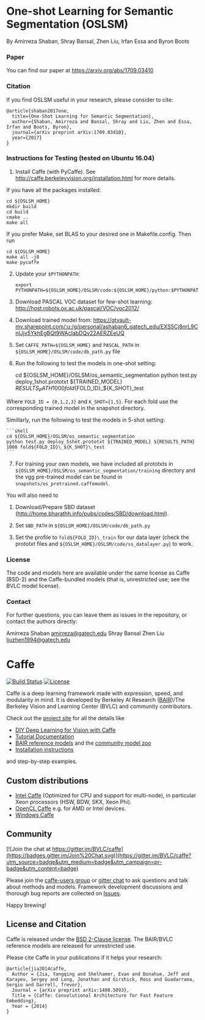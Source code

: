 
# One-shot Learning for Semantic Segmentation (OSLSM)

By Amirreza Shaban, Shray Bansal, Zhen Liu, Irfan Essa and Byron Boots

### Paper

You can find our paper at https://arxiv.org/abs/1709.03410


### Citation

If you find OSLSM useful in your research, please consider to cite:

	@article{shaban2017one,
	  title={One-Shot Learning for Semantic Segmentation},
	  author={Shaban, Amirreza and Bansal, Shray and Liu, Zhen and Essa, Irfan and Boots, Byron},
	  journal={arXiv preprint arXiv:1709.03410},
	  year={2017}
	}


### Instructions for Testing (tested on Ubuntu 16.04)

1. Install Caffe (with PyCaffe). See http://caffe.berkeleyvision.org/installation.html for more details.

If you have all the packages installed: 

	cd ${OSLSM_HOME}
	mkdir build
	cd build
	cmake ..
	make all

If you prefer Make, set BLAS to your desired one in Makefile.config. Then run

	cd ${OSLSM_HOME}
	make all -j8
	make pycaffe

2. Update your `$PYTHONPATH`: 

	```shell
	export PYTHONPATH=${OSLSM_HOME}/OSLSM/code:${OSLSM_HOME}/python:$PYTHONPATH
	```


3. Download PASCAL VOC dataset for few-shot learning: http://host.robots.ox.ac.uk/pascal/VOC/voc2012/

4. Download trained model from: https://gtvault-my.sharepoint.com/:u:/g/personal/ashaban6_gatech_edu/EXS5Cj8nrL9CnIJjv5YkhEgBQt9WAcIabDQv22AERZEeUQ

5. Set `CAFFE_PATH=${OSLSM_HOME}` and `PASCAL_PATH` in `${OSLSM_HOME}/OSLSM/code/db_path.py` file


6. Run the following to test the models in one-shot setting:

	cd ${OSLSM_HOME}/OSLSM/os_semantic_segmentation
	python test.py deploy_1shot.prototxt ${TRAINED_MODEL} ${RESULTS_PATH} 1000 fold${FOLD_ID}\_${K_SHOT}\_test
	
Where `FOLD_ID = {0,1,2,3}` and `K_SHOT={1,5}`. For each fold use the corresponding trained model in the snapshot directory.

Simillarly, run the following to test the models in 5-shot setting:

	```shell
	cd ${OSLSM_HOME}/OSLSM/os_semantic_segmentation
	python test.py deploy_5shot.prototxt ${TRAINED_MODEL} ${RESULTS_PATH} 1000 fold${FOLD_ID}\_${K_SHOT}\_test
	```

7. For training your own models, we have included all prototxts in `${OSLSM_HOME}/OSLSM/os_semantic_segmentation/training` directory and the vgg pre-trained model can be found in `snapshots/os_pretrained.caffemodel`.

You will also need to

1) Download/Prepare SBD dataset (http://home.bharathh.info/pubs/codes/SBD/download.html).

2) Set `SBD_PATH` in `${OSLSM_HOME}/OSLSM/code/db_path.py`

3) Set the profile to `fold${FOLD_ID}\_train` for our data layer (check the prototxt files and `${OSLSM_HOME}/OSLSM/code/ss_datalayer.py`) to work.


### License

The code and models here are available under the same license as Caffe (BSD-2) and the Caffe-bundled models (that is, unrestricted use; see the BVLC model license).


### Contact

For further questions, you can leave them as issues in the repository, or contact the authors directly:

Amirreza Shaban amirreza@gatech.edu
Shray Bansal 
Zhen Liu liuzhen1994@gatech.edu



# Caffe

[![Build Status](https://travis-ci.org/BVLC/caffe.svg?branch=master)](https://travis-ci.org/BVLC/caffe)
[![License](https://img.shields.io/badge/license-BSD-blue.svg)](LICENSE)

Caffe is a deep learning framework made with expression, speed, and modularity in mind.
It is developed by Berkeley AI Research ([BAIR](http://bair.berkeley.edu))/The Berkeley Vision and Learning Center (BVLC) and community contributors.

Check out the [project site](http://caffe.berkeleyvision.org) for all the details like

- [DIY Deep Learning for Vision with Caffe](https://docs.google.com/presentation/d/1UeKXVgRvvxg9OUdh_UiC5G71UMscNPlvArsWER41PsU/edit#slide=id.p)
- [Tutorial Documentation](http://caffe.berkeleyvision.org/tutorial/)
- [BAIR reference models](http://caffe.berkeleyvision.org/model_zoo.html) and the [community model zoo](https://github.com/BVLC/caffe/wiki/Model-Zoo)
- [Installation instructions](http://caffe.berkeleyvision.org/installation.html)

and step-by-step examples.

## Custom distributions

 - [Intel Caffe](https://github.com/BVLC/caffe/tree/intel) (Optimized for CPU and support for multi-node), in particular Xeon processors (HSW, BDW, SKX, Xeon Phi).
- [OpenCL Caffe](https://github.com/BVLC/caffe/tree/opencl) e.g. for AMD or Intel devices.
- [Windows Caffe](https://github.com/BVLC/caffe/tree/windows)

## Community

[![Join the chat at https://gitter.im/BVLC/caffe](https://badges.gitter.im/Join%20Chat.svg)](https://gitter.im/BVLC/caffe?utm_source=badge&utm_medium=badge&utm_campaign=pr-badge&utm_content=badge)

Please join the [caffe-users group](https://groups.google.com/forum/#!forum/caffe-users) or [gitter chat](https://gitter.im/BVLC/caffe) to ask questions and talk about methods and models.
Framework development discussions and thorough bug reports are collected on [Issues](https://github.com/BVLC/caffe/issues).

Happy brewing!

## License and Citation

Caffe is released under the [BSD 2-Clause license](https://github.com/BVLC/caffe/blob/master/LICENSE).
The BAIR/BVLC reference models are released for unrestricted use.

Please cite Caffe in your publications if it helps your research:

    @article{jia2014caffe,
      Author = {Jia, Yangqing and Shelhamer, Evan and Donahue, Jeff and Karayev, Sergey and Long, Jonathan and Girshick, Ross and Guadarrama, Sergio and Darrell, Trevor},
      Journal = {arXiv preprint arXiv:1408.5093},
      Title = {Caffe: Convolutional Architecture for Fast Feature Embedding},
      Year = {2014}
    }
